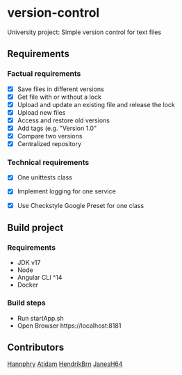 # version-control
University project: Simple version control for text files

## Requirements
### Factual requirements
- [x] Save files in different versions 
- [x] Get file with or without a lock 
- [x] Upload and update an existing file and release the lock 
- [x] Upload new files 
- [x] Access and restore old versions 
- [x] Add tags (e.g. "Version 1.0" 
- [x] Compare two versions
- [x] Centralized repository 
### Technical requirements
- [x] One unittests class
- [x] Implement logging for one service
- [x] Use Checkstyle Google Preset for one class

 
## Build project
### Requirements
- JDK v17
- Node
- Angular CLI ^14
- Docker

### Build steps
- Run startApp.sh
- Open Browser https://localhost:8181


## Contributors
[Hannphry](https://github.com/hannphry)
[Atidam](https://github.com/atidam)
[HendrikBrn](https://github.com/HendrikBrn)
[JanesH64](https://github.com/JanesH64)
